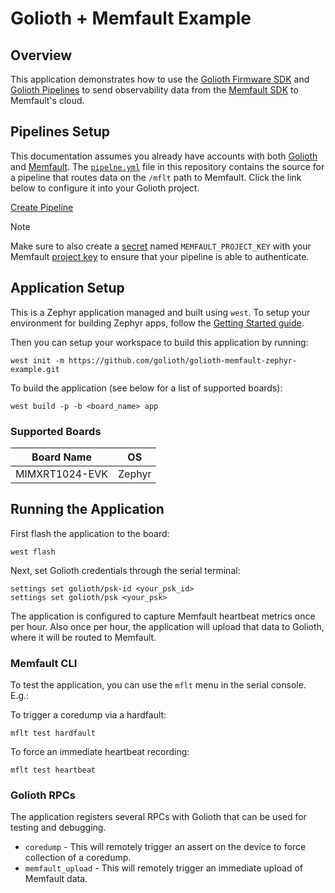 # Golioth + Memfault Example

## Overview

This application demonstrates how to use the [Golioth Firmware
SDK](https://github.com/golioth/golioth-firmware-sdk) and [Golioth
Pipelines](https://docs.golioth.io/data-routing) to send observability data from
the [Memfault SDK](https://github.com/memfault/memfault-firmware-sdk) to
Memfault's cloud.

## Pipelines Setup

This documentation assumes you already have accounts with both
[Golioth](https://console.golioth.io/) and
[Memfault](https://app.memfault.com/). The [`pipelne.yml`](pipipeline.yml) file
in this repository contains the source for a pipeline that routes data on the
`/mflt` path to Memfault. Click the link below to configure it into your Golioth
project.

<a href='https://console.golioth.io/pipeline?name=Memfault&pipeline=ZmlsdGVyOgogIHBhdGg6ICIvbWZsdCIKICBjb250ZW50X3R5cGU6IGFwcGxpY2F0aW9uL29jdGV0LXN0cmVhbQpzdGVwczoKICAtIG5hbWU6IHN0ZXAwCiAgICBkZXN0aW5hdGlvbjoKICAgICAgdHlwZTogbWVtZmF1bHQKICAgICAgdmVyc2lvbjogdjEKICAgICAgcGFyYW1ldGVyczoKICAgICAgICBwcm9qZWN0X2tleTogJE1FTUZBVUxUX1BST0pFQ1RfS0VZ'>Create Pipeline</a>

> [!NOTE]  
> Make sure to also create a
> [secret](https://docs.golioth.io/data-routing/secrets/) named
> `MEMFAULT_PROJECT_KEY` with your Memfault [project
> key](https://docs.memfault.com/docs/platform/data-routes/)  to ensure that
> your pipeline is able to authenticate.

## Application Setup

This is a Zephyr application managed and built using `west`. To setup your
environment for building Zephyr apps, follow the [Getting Started guide](https://docs.zephyrproject.org/latest/getting_started/index.html).

Then you can setup your workspace to build this application by running:

```
west init -m https://github.com/golioth/golioth-memfault-zephyr-example.git
```

To build the application (see below for a list of supported boards):

```
west build -p -b <board_name> app
```

### Supported Boards

| Board Name     | OS     |
|----------------|--------|
| MIMXRT1024-EVK | Zephyr |

## Running the Application

First flash the application to the board:

```
west flash
```

Next, set Golioth credentials through the serial terminal:

```
settings set golioth/psk-id <your_psk_id>
settings set golioth/psk <your_psk>
```

The application is configured to capture Memfault heartbeat metrics once per
hour. Also once per hour, the application will upload that data to Golioth,
where it will be routed to Memfault.

### Memfault CLI

To test the application, you can use the `mflt` menu in the serial console. E.g.:

To trigger a coredump via a hardfault:
```
mflt test hardfault
```

To force an immediate heartbeat recording:
```
mflt test heartbeat
```

### Golioth RPCs

The application registers several RPCs with Golioth that can be used for
testing and debugging.

- `coredump` - This will remotely trigger an assert on the device to force
collection of a coredump.
- `memfault_upload` - This will remotely trigger an immediate upload of
Memfault data.
